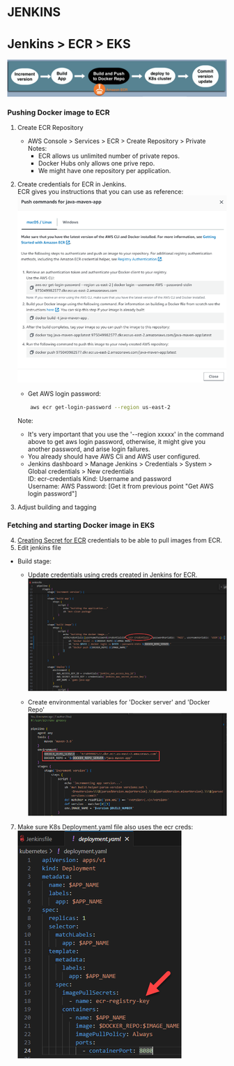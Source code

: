 # JENKINS
# Jenkins > ECR > EKS


![](/Containerization/Kubernetes/_K8s-assets/jenkins_pipeline_ECS_EKS.png)  

### Pushing Docker image to ECR
1. Create ECR Repository  
    * AWS Console > Services > ECR > Create Repository > Private   
    Notes:   
        * ECR allows us unlimited number of private repos.
        * Docker Hubs only allows one prive repo.
        * We might have one repository per application.
2. Create credentials for ECR in Jenkins.  
ECR gives you instructions that you can use as reference:  
![](/AWS/_assets/ECR_push_cmds.png)  


    * Get AWS login password:  

    ```bash
        aws ecr get-login-password --region us-east-2
    ```  
    Note: 
    * It's very important that you use the '--region xxxxx' in the command above to get aws login password, otherwise, it might give you another password, and arise login failures.  
    * You already should have AWS Cli and AWS user configured.
    * Jenkins dashboard > Manage Jenkins > Credentials > System > Global credentials > New credentials  
    ID: ecr-credentials
    Kind: Username and password  
    Username: AWS
    Password: [Get it from previous point "Get AWS login password"]
3. Adjust building and tagging  

### Fetching and starting Docker image in EKS  
4. [Creating Secret for ECR](/Containerization/Creating_K8s_secret.md) credentials to be able to pull images from ECR.  
6. Edit jenkins file
* Build stage:  
    * Update credentials using creds created in Jenkins for ECR.  
    ![](/AWS/_assets/Using_DockerRepoEnvVar.png)

    * Create environmental variables for 'Docker server' and 'Docker Repo'  
    ![](/AWS/_assets/DockerRepoEnvVar.png)

7. Make sure K8s Deployment.yaml file also uses the ecr creds:
![](/AWS/_assets/K8s_Deployment_file_creds.png)

